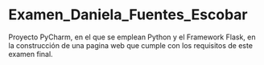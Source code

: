 # Examen_Daniela_Fuentes_Escobar
Proyecto PyCharm, en el que se emplean Python y el Framework Flask, en la construcción de una pagina web que cumple con los requisitos de este examen final.
